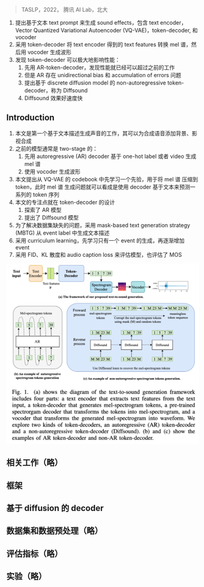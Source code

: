 > TASLP，2022， 腾讯 AI Lab，北大

1. 提出基于文本 text prompt 来生成 sound effects，包含 text encoder，Vector Quantized Variational Autoencoder (VQ-VAE)，token-decoder, 和 vocoder
2. 采用  token-decoder  将 text encoder 得到的 text features 转换 mel 谱，然后用 vocoder 生成波形
3. 发现 token-decoder 可以极大地影响性能：
	1. 先用 AR-token-decoder，发现性能就已经可以超过之前的工作
	2. 但是 AR 存在 unidirectional bias 和 accumulation of errors 问题
	3. 提出基于 discrete diffusion model 的 non-autoregressive token-decoder，称为 Diffsound
	4. Diffsound 效果好速度快

 ## Introduction

1. 本文是第一个基于文本描述生成声音的工作，其可以为合成语音添加背景、影视合成
2. 之前的模型通常是 two-stage 的：
	1. 先用 autoregressive (AR) decoder 基于 one-hot label 或者 video 生成 mel 谱
	2. 使用 vocoder 生成波形
3. 本文提出从 VQ-VAE 的 codebook 中先学习一个先验，用于将 mel 谱 压缩到 token，此时 mel 谱 生成问题就可以看成是使用 decoder 基于文本来预测一系列的 token 序列
4. 本文的专注点就在 token-decoder 的设计
	1. 探索了 AR 模型
	2. 提出了 Diffsound 模型
5. 为了解决数据集缺失的问题，采用 mask-based text generation strategy (MBTG) 从 event label 中生成文本描述
6. 采用 curriculum learning，先学习只有一个 event 的生成，再逐渐增加 event
7. 采用 FID、KL 散度和 audio caption loss 来评估模型，也评估了 MOS

![](image/Pasted%20image%2020231006151219.png)

## 相关工作（略）

## 框架

## 基于 diffusion 的 decoder

## 数据集和数据预处理（略）

## 评估指标（略）

## 实验（略）